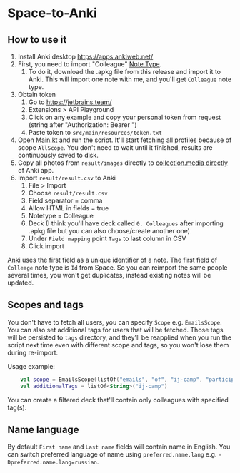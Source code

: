 # Space-to-Anki

## How to use it

1. Install Anki desktop https://apps.ankiweb.net/
1. First, you need to import "Colleague" [Note Type](https://docs.ankiweb.net/getting-started.html#note-types).
   1. To do it, download the .apkg file from this release and import it to Anki. This will import one note with me, and you'll get `Colleague` note type.
1. Obtain token
   1. Go to https://jetbrains.team/
   1. Extensions > API Playground
   1. Click on any example and copy your personal token from request (string after "Authorization: Bearer ")
   1. Paste token to `src/main/resources/token.txt`
1. Open [Main.kt](src/main/kotlin/kornilova/Main.kt) and run the script. It'll start fetching all profiles because of scope `AllScope`. You don't need to wait until it finished, results are continuously saved to disk.
1. Copy all photos from `result/images` directly to [collection.media directly](https://docs.ankiweb.net/files.html#file-locations) of Anki app.
1. Import `result/result.csv` to Anki
   1. File > Import
   1. Choose `result/result.csv`
   1. Field separator = comma
   1. Allow HTML in fields = true
   1. Notetype = Colleague
   1. Deck (I think you'll have deck called `0. Colleagues` after importing .apkg file but you can also choose/create another one)
   1. Under `Field mapping` point `Tags` to last column in CSV
   1. Click import

Anki uses the first field as a unique identifier of a note.
The first field of `Colleage` note type is `Id` from Space.
So you can reimport the same people several times, you won't get duplicates, instead existing notes will be updated.

## Scopes and tags
You don't have to fetch all users, you can specify `Scope` e.g. `EmailsScope`.
You can also set additional tags for users that will be fetched.
Those tags will be persisted to `tags` directory, and they'll be reapplied when you run the script next time even with different scope and tags, so you won't lose them during re-import. 

Usage example:
```kotlin
    val scope = EmailsScope(listOf("emails", "of", "ij-camp", "participants"))
    val additionalTags = listOf<String>("ij-camp")
```

You can create a filtered deck that'll contain only colleagues with specified tag(s).

## Name language

By default `First name` and `Last name` fields will contain name in English.
You can switch preferred language of name using `preferred.name.lang` e.g. `-Dpreferred.name.lang=russian`.
